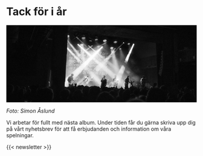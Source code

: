 
# Tack för i år

<img src="fallan-wide.jpg" alt="Max Surfar Pustervik" style="display: block; margin: 0 auto;">

*Foto: Simon Åslund*

Vi arbetar för fullt med nästa album. Under tiden får du gärna skriva upp dig på vårt nyhetsbrev för att få erbjudanden och information om våra spelningar.

{{< newsletter >}}
